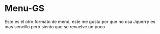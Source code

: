 # Menu-GS
Este es el otro formato de menú, este me gusta por que no usa Jquerry  es mas sencillo pero siento que se revuelve un poco
